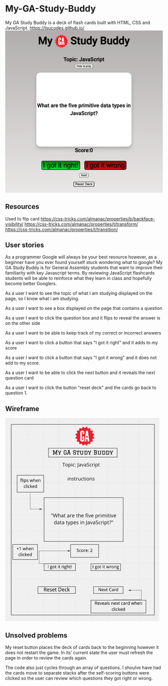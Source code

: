 # My-GA-Study-Buddy
My GA Study Buddy is a deck of flash cards built with HTML, CSS and JavaScript. 
https://tsucodes.github.io/
![Project preview](studybuddygamepreview.png)
## Resources 
Used to flip card
https://css-tricks.com/almanac/properties/b/backface-visibility/
https://css-tricks.com/almanac/properties/t/transform/
https://css-tricks.com/almanac/properties/t/transition/

## User stories
 As a programmer Google will always be your best resource however, as a beginner have you ever found yourself stuck wondering what to google? My GA Study Buddy is for General Assembly students that want to improve their familiarity with key Javascript terms. By reviewing JavaScript flashcards students will be able to reinforce what they learn in class and hopefully become better Googlers.

As a user I want to see the topic of what I am studying displayed on the page, so I know what i am studying.

As a user I want to see a box displayed on the page that contains a question

As a user I want to click the question box and it flips to reveal the answer is on the other side

As a user I want to be able to keep track of my correct or incorrect answers

As a user I want to click a button that says "I got it right" and it adds to my score

As a user I want to click a button that says "I got it wrong" and it does not add to my score.

As a user I want to be able to click the next button and it reveals the next question card

As a user I want to click the button "reset deck" and the cards go back to question 1.

## Wireframe
![Wireframes](StudyBuddywireframequestion.png)

## Unsolved problems
 My reset button places the deck of cards back to the beginning however it does not restart the game. In its’ current state the user must refresh the page in order to review the cards again.

The code also just cycles through an array of questions. I shoulve have had the cards move to separate stacks after the self-scoring buttons were clicked so the user can review which questions they got right or wrong.